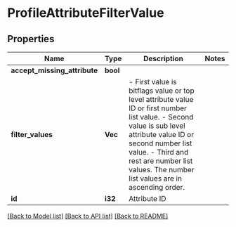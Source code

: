 # ProfileAttributeFilterValue

## Properties

Name | Type | Description | Notes
------------ | ------------- | ------------- | -------------
**accept_missing_attribute** | **bool** |  | 
**filter_values** | **Vec<i32>** | - First value is bitflags value or top level attribute value ID or first number list value. - Second value is sub level attribute value ID or second number list value. - Third and rest are number list values.  The number list values are in ascending order. | 
**id** | **i32** | Attribute ID | 

[[Back to Model list]](../README.md#documentation-for-models) [[Back to API list]](../README.md#documentation-for-api-endpoints) [[Back to README]](../README.md)


